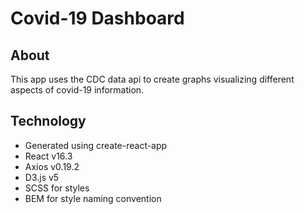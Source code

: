 # Covid-19 Dashboard

## About

This app uses the CDC data api to create graphs visualizing different aspects of covid-19 information.

## Technology

* Generated using create-react-app
* React v16.3
* Axios v0.19.2
* D3.js v5
* SCSS for styles
* BEM for style naming convention